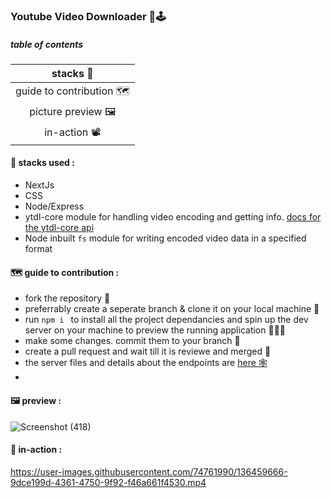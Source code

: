 ### Youtube Video Downloader 📸🕹

##### table of contents

|        stacks 🤖        |
| :---------------------: |
| guide to contribution 🗺 |
|    picture preview 🖼    |
|       in-action 📽       |

#### 🤖 stacks used :

- NextJs
- CSS
- Node/Express
- ytdl-core module for handling video encoding and getting info. [docs for the ytdl-core api](https://npmdoc.github.io/node-npmdoc-ytdl-core/build/apidoc)
- Node inbuilt `fs` module for writing encoded video data in a specified format

#### 🗺 guide to contribution :

- fork the repository 🍴
- preferrably create a seperate branch & clone it on your local machine 🤖
- run `npm i ` to install all the project dependancies and spin up the dev server on your machine to preview the running application 🏃‍♂️💨
- make some changes. commit them to your branch 🦕
- create a pull request and wait till it is reviewe and merged 🎠
- the server files and details about the endpoints are [here 🕸](https://github.com/Dtech-Dbug/downloaderModule/tree/master)
- 

#### 🖼 preview :

![Screenshot (418)](https://user-images.githubusercontent.com/74761990/136458647-437dd63e-7304-4690-9171-313877774279.png)

#### 🎥 in-action :

https://user-images.githubusercontent.com/74761990/136459666-9dce199d-4361-4750-9f92-f46a661f4530.mp4
